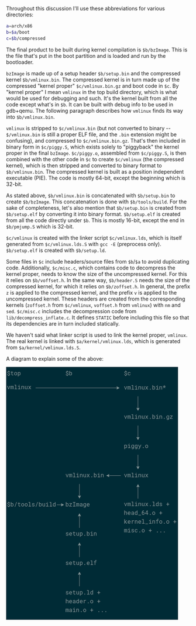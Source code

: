 Throughout this discussion I'll use these abbreviations for various directories:
```sh
a=arch/x86
b=$a/boot
c=$b/compressed
```
The final product to be built during kernel compilation is `$b/bzImage`. This is the file that's put in the boot partition and is loaded and run by the bootloader.

`bzImage` is made up of a setup header `$b/setup.bin` and the compressed kernel `$b/vmlinux.bin`. The compressed kernel is in turn made up of the compressed "kernel proper" `$c/vmlinux.bin.gz` and boot code in `$c`. By "kernel proper" I mean `vmlinux` in the top build directory, which is what would be used for debugging and such. It's the kernel built from all the code except what's in `$b`. It can be built with debug info to be used in gdb+qemu. The following paragraph describes how `vmlinux` finds its way into `$b/vmlinux.bin`.

`vmlinux` is stripped to `$c/vmlinux.bin` (but not converted to binary -- `$/vmlinux.bin` is still a proper ELF file, and the `.bin` extension might be confusing), and compressed to `$c/vmlinux.bin.gz`. That's then included in binary form in `$c/piggy.S`, which exists solely to "piggyback" the kernel proper in the final `bzImage`. `$c/piggy.o`, assembled from `$c/piggy.S`, is then combined with the other code in `$c` to create `$c/vmlinux` (the compressed kernel), which is then stripped and converted to binary format to `$b/vmlinux.bin`. The compressed kernel is built as a position independent executable (PIE). The code is mostly 64-bit, except the beginning which is 32-bit.

As stated above, `$b/vmlinux.bin` is concatenated with `$b/setup.bin` to create `$b/bzImage`. This concatenation is done with `$b/tools/build`. For the sake of completeness, let's also mention that `$b/setup.bin` is created from `$b/setup.elf` by converting it into binary format. `$b/setup.elf` is created from all the code directly under `$b`. This is mostly 16-bit, except the end in `$b/pmjump.S` which is 32-bit.

`$c/vmlinux` is created with the linker script `$c/vmlinux.lds`, which is itself generated from `$c/vmlinux.lds.S` with `gcc -E` (preprocess only). `$b/setup.elf` is created with `$b/setup.ld`.

Some files in `$c` include headers/source files from `$b`/`$a` to avoid duplicating code. Additionally, `$c/misc.c`, which contains code to decompress the kernel proper, needs to know the size of the uncompressed kernel. For this it relies on `$b/voffset.h`. In the same way, `$b/header.S` needs the size of the compressed kernel, for which it relies on `$b/zoffset.h`. In general, the prefix `z` is applied to the compressed kernel, and the prefix `v` is applied to the uncompressed kernel. These headers are created from the corresponding kernels (`zoffset.h` from `$c/vmlinux`, `voffset.h` from `vmlinux`) with `nm` and `sed`. `$c/misc.c` includes the decompression code from `lib/decompress_inflate.c`. It defines `STATIC` before including this file so that its dependencies are in turn included statically.

We haven't said what linker script is used to link the kernel proper, `vmlinux`. The real kernel is linked with `$a/kernel/vmlinux.lds`, which is generated from `$a/kernel/vmlinux.lds.S`.

A diagram to explain some of the above:

![linux-build-process](image/linux-build.png)

